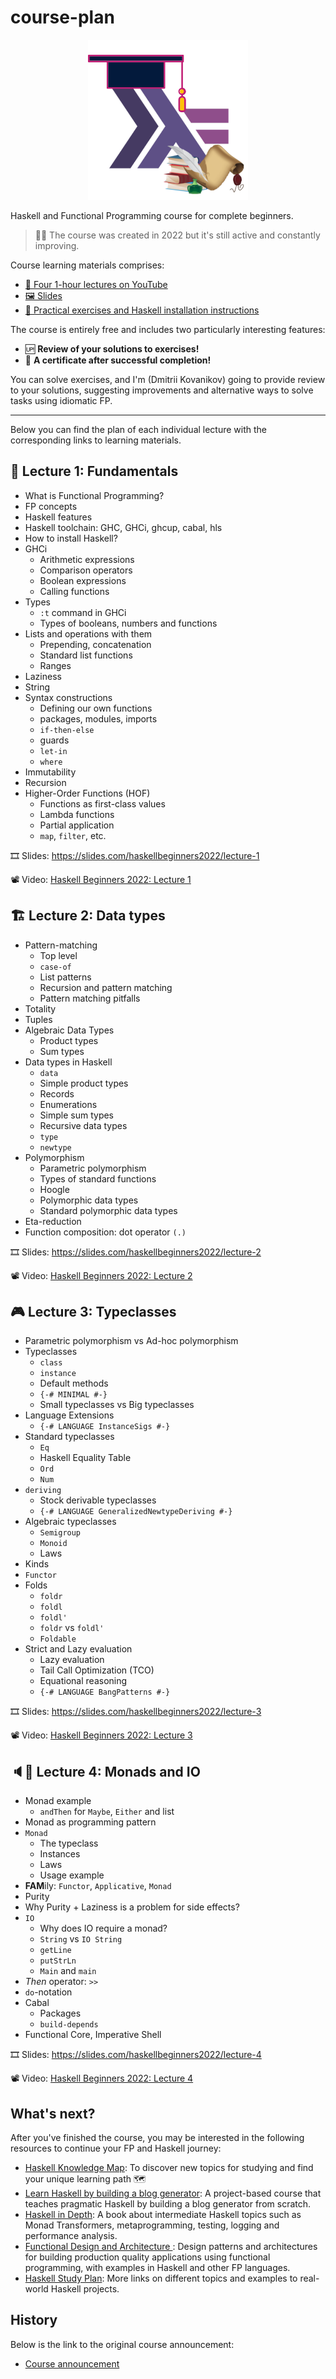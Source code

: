 # course-plan

<p align="center">
  <img width="256" height="256" src="https://raw.githubusercontent.com/haskell-beginners-2022/course-plan/main/logo.png">
</p>

Haskell and Functional Programming course for complete beginners.

> 👩‍🏫 The course was created in 2022 but it's still active and
> constantly improving.

Course learning materials comprises:

* [🎥 Four 1-hour lectures on YouTube][video]
* [🖼 Slides][slides]
* [🧩 Practical exercises and Haskell installation instructions][exercises]

[video]: https://www.youtube.com/watch?v=6MsQcUprO9o&list=PLOJjn67NeYg9cWA4hyIWcxfaeX64pwo1c&ab_channel=chshersh
[slides]: https://slides.com/haskellbeginners2022
[exercises]: https://github.com/haskell-beginners-2022/exercises

The course is entirely free and includes two particularly interesting features:

+ 🆙 **Review of your solutions to exercises!**
+ 📜 **A certificate after successful completion!**

You can solve exercises, and I'm (Dmitrii Kovanikov) going to provide
review to your solutions, suggesting improvements and alternative ways
to solve tasks using idiomatic FP.

<hr>

Below you can find the plan of each individual lecture with the
corresponding links to learning materials.

## 🏡 Lecture 1: Fundamentals

* What is Functional Programming?
* FP concepts
* Haskell features
* Haskell toolchain: GHC, GHCi, ghcup, cabal, hls
* How to install Haskell?
* GHCi
  * Arithmetic expressions
  * Comparison operators
  * Boolean expressions
  * Calling functions
* Types
  * `:t` command in GHCi
  * Types of booleans, numbers and functions
* Lists and operations with them
  * Prepending, concatenation
  * Standard list functions
  * Ranges
* Laziness
* String
* Syntax constructions
  * Defining our own functions
  * packages, modules, imports
  * `if-then-else`
  * guards
  * `let-in`
  * `where`
* Immutability
* Recursion
* Higher-Order Functions (HOF)
  * Functions as first-class values
  * Lambda functions
  * Partial application
  * `map`, `filter`, etc.

🎞 Slides: https://slides.com/haskellbeginners2022/lecture-1

📽 Video: [Haskell Beginners 2022: Lecture 1](https://www.youtube.com/watch?v=6MsQcUprO9o)

## 🏗 Lecture 2: Data types

* Pattern-matching
  * Top level
  * `case-of`
  * List patterns
  * Recursion and pattern matching
  * Pattern matching pitfalls
* Totality
* Tuples
* Algebraic Data Types
  * Product types
  * Sum types
* Data types in Haskell
  * `data`
  * Simple product types
  * Records
  * Enumerations
  * Simple sum types
  * Recursive data types
  * `type`
  * `newtype`
* Polymorphism
  * Parametric polymorphism
  * Types of standard functions
  * Hoogle
  * Polymorphic data types
  * Standard polymorphic data types
* Eta-reduction
* Function composition: dot operator `(.)`

🎞 Slides: https://slides.com/haskellbeginners2022/lecture-2

📽 Video: [Haskell Beginners 2022: Lecture 2](https://www.youtube.com/watch?v=rf-lie7U04Q)

## 🎮 Lecture 3: Typeclasses

* Parametric polymorphism vs Ad-hoc polymorphism
* Typeclasses
  * `class`
  * `instance`
  * Default methods
  * `{-# MINIMAL #-}`
  * Small typeclasses vs Big typeclasses
* Language Extensions
  * `{-# LANGUAGE InstanceSigs #-}`
* Standard typeclasses
  * `Eq`
  * Haskell Equality Table
  * `Ord`
  * `Num`
* `deriving`
  * Stock derivable typeclasses
  * `{-# LANGUAGE GeneralizedNewtypeDeriving #-}`
* Algebraic typeclasses
  * `Semigroup`
  * `Monoid`
  * Laws
* Kinds
* `Functor`
* Folds
  * `foldr`
  * `foldl`
  * `foldl'`
  * `foldr` vs `foldl'`
  * `Foldable`
* Strict and Lazy evaluation
  * Lazy evaluation
  * Tail Call Optimization (TCO)
  * Equational reasoning
  * `{-# LANGUAGE BangPatterns #-}`

🎞 Slides: https://slides.com/haskellbeginners2022/lecture-3

📽 Video: [Haskell Beginners 2022: Lecture 3](https://www.youtube.com/watch?v=Vs-vvlYLtRI)

## 🔈🎤 Lecture 4: Monads and IO

* Monad example
  * `andThen` for `Maybe`, `Either` and list
* Monad as programming pattern
* `Monad`
  * The typeclass
  * Instances
  * Laws
  * Usage example
* **FAM**ily: `Functor`, `Applicative`, `Monad`
* Purity
* Why Purity + Laziness is a problem for side effects?
* `IO`
  * Why does IO require a monad?
  * `String` vs `IO String`
  * `getLine`
  * `putStrLn`
  * `Main` and `main`
* _Then_ operator: `>>`
* `do`-notation
* Cabal
  * Packages
  * `build-depends`
* Functional Core, Imperative Shell

🎞 Slides: https://slides.com/haskellbeginners2022/lecture-4

📽 Video: [Haskell Beginners 2022: Lecture 4](https://www.youtube.com/watch?v=12D4Y2Hdnhg)

## What's next?

After you've finished the course, you may be interested in the
following resources to continue your FP and Haskell journey:

* [Haskell Knowledge Map](https://kowainik.github.io/images/Haskell_Knowledge_Map.png):
  To discover new topics for studying and find your unique learning path 🗺
* [Learn Haskell by building a blog generator](https://lhbg-book.link/):
  A project-based course that teaches pragmatic Haskell by building a
  blog generator from scratch.
* [Haskell in Depth](https://www.manning.com/books/haskell-in-depth):
  A book about intermediate Haskell topics such as Monad Transformers,
  metaprogramming, testing, logging and performance analysis.
* [Functional Design and Architecture ](https://www.manning.com/books/functional-design-and-architecture):
  Design patterns and architectures for building production quality
  applications using functional programming, with examples in Haskell
  and other FP languages.
* [Haskell Study Plan](https://github.com/soupi/haskell-study-plan):
  More links on different topics and examples to real-world Haskell
  projects.

## History

Below is the link to the original course announcement:

* [Course announcement](https://kodimensional.dev/course)
